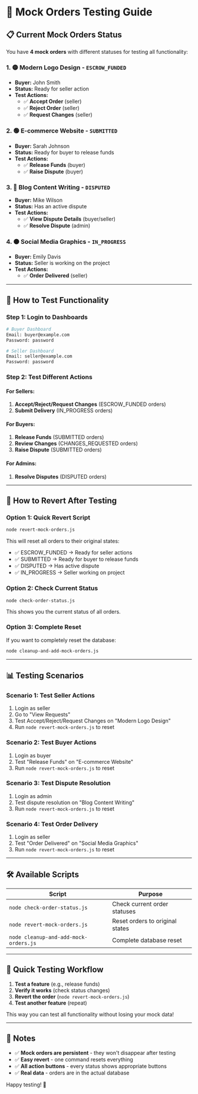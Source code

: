 # 🧪 Mock Orders Testing Guide

## 📋 Current Mock Orders Status

You have **4 mock orders** with different statuses for testing all functionality:

### 1. 🟡 **Modern Logo Design** - `ESCROW_FUNDED`
- **Buyer:** John Smith
- **Status:** Ready for seller action
- **Test Actions:**
  - ✅ **Accept Order** (seller)
  - ✅ **Reject Order** (seller) 
  - ✅ **Request Changes** (seller)

### 2. 🟢 **E-commerce Website** - `SUBMITTED`
- **Buyer:** Sarah Johnson
- **Status:** Ready for buyer to release funds
- **Test Actions:**
  - ✅ **Release Funds** (buyer)
  - ✅ **Raise Dispute** (buyer)

### 3. 🔴 **Blog Content Writing** - `DISPUTED`
- **Buyer:** Mike Wilson
- **Status:** Has an active dispute
- **Test Actions:**
  - ✅ **View Dispute Details** (buyer/seller)
  - ✅ **Resolve Dispute** (admin)

### 4. 🟠 **Social Media Graphics** - `IN_PROGRESS`
- **Buyer:** Emily Davis
- **Status:** Seller is working on the project
- **Test Actions:**
  - ✅ **Order Delivered** (seller)

---

## 🚀 How to Test Functionality

### **Step 1: Login to Dashboards**
```bash
# Buyer Dashboard
Email: buyer@example.com
Password: password

# Seller Dashboard  
Email: seller@example.com
Password: password
```

### **Step 2: Test Different Actions**

#### **For Sellers:**
1. **Accept/Reject/Request Changes** (ESCROW_FUNDED orders)
2. **Submit Delivery** (IN_PROGRESS orders)

#### **For Buyers:**
1. **Release Funds** (SUBMITTED orders)
2. **Review Changes** (CHANGES_REQUESTED orders)
3. **Raise Dispute** (SUBMITTED orders)

#### **For Admins:**
1. **Resolve Disputes** (DISPUTED orders)

---

## 🔄 How to Revert After Testing

### **Option 1: Quick Revert Script**
```bash
node revert-mock-orders.js
```

This will reset all orders to their original states:
- ✅ ESCROW_FUNDED → Ready for seller actions
- ✅ SUBMITTED → Ready for buyer to release funds  
- ✅ DISPUTED → Has active dispute
- ✅ IN_PROGRESS → Seller working on project

### **Option 2: Check Current Status**
```bash
node check-order-status.js
```

This shows you the current status of all orders.

### **Option 3: Complete Reset**
If you want to completely reset the database:
```bash
node cleanup-and-add-mock-orders.js
```

---

## 📊 Testing Scenarios

### **Scenario 1: Test Seller Actions**
1. Login as seller
2. Go to "View Requests"
3. Test Accept/Reject/Request Changes on "Modern Logo Design"
4. Run `node revert-mock-orders.js` to reset

### **Scenario 2: Test Buyer Actions**  
1. Login as buyer
2. Test "Release Funds" on "E-commerce Website"
3. Run `node revert-mock-orders.js` to reset

### **Scenario 3: Test Dispute Resolution**
1. Login as admin
2. Test dispute resolution on "Blog Content Writing"
3. Run `node revert-mock-orders.js` to reset

### **Scenario 4: Test Order Delivery**
1. Login as seller
2. Test "Order Delivered" on "Social Media Graphics"
3. Run `node revert-mock-orders.js` to reset

---

## 🛠️ Available Scripts

| Script | Purpose |
|--------|---------|
| `node check-order-status.js` | Check current order statuses |
| `node revert-mock-orders.js` | Reset orders to original states |
| `node cleanup-and-add-mock-orders.js` | Complete database reset |

---

## 🎯 Quick Testing Workflow

1. **Test a feature** (e.g., release funds)
2. **Verify it works** (check status changes)
3. **Revert the order** (`node revert-mock-orders.js`)
4. **Test another feature** (repeat)

This way you can test all functionality without losing your mock data!

---

## 📝 Notes

- ✅ **Mock orders are persistent** - they won't disappear after testing
- ✅ **Easy revert** - one command resets everything
- ✅ **All action buttons** - every status shows appropriate buttons
- ✅ **Real data** - orders are in the actual database

Happy testing! 🎉 